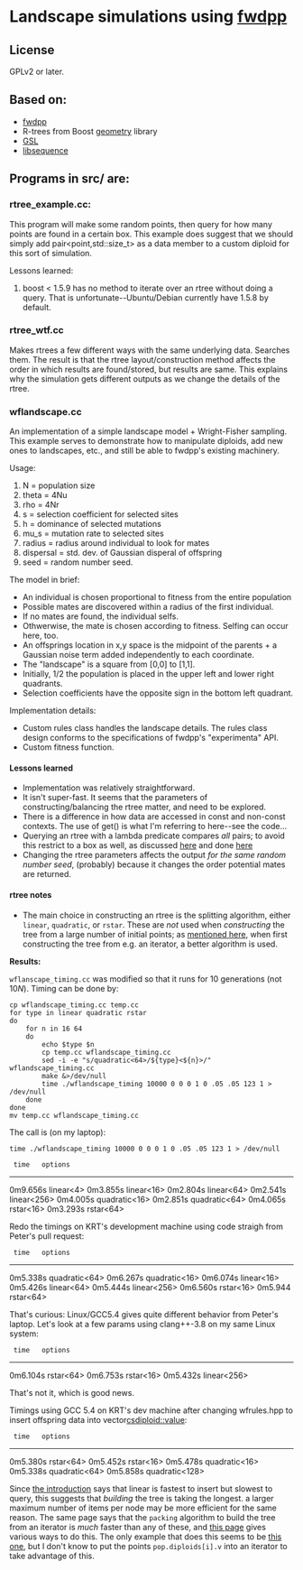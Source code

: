 # Landscape simulations using [fwdpp](https://github.com/molpopgen/fwdpp)

## License

GPLv2 or later. 

## Based on:

* [fwdpp](https://github.com/molpopgen/fwdpp)
* R-trees from Boost [geometry](http://www.boost.org/doc/libs/1_57_0/libs/geometry/doc/html/index.html) library
* [GSL](http://gnu.org/software/gsl)
* [libsequence](http://github.com/molpopgen/libsequence)

## Programs in src/ are:

### rtree_example.cc: 

This program will make some random points, then query for how many points are found in a certain box. This example
   does suggest that we should simply add pair<point,std::size_t> as a data member to a custom diploid for this sort of
   simulation.

Lessons learned:

1. boost < 1.5.9 has no method to iterate over an rtree without doing a query.  That is unfortunate--Ubuntu/Debian
   currently have 1.5.8 by default.

### rtree_wtf.cc

Makes rtrees a few different ways with the same underlying data.  Searches them.  The result is that the rtree
layout/construction method affects the order in which results are found/stored, but results are same.  This explains why
the simulation gets different outputs as we change the details of the rtree.

### wflandscape.cc

An implementation of a simple landscape model + Wright-Fisher sampling. This example serves to demonstrate how to
manipulate diploids, add new ones to landscapes, etc., and still be able to fwdpp's existing machinery.

Usage:

1. N = population size
2. theta = 4Nu
3. rho = 4Nr
4. s = selection coefficient for selected sites
6. h = dominance of selected mutations
7. mu_s = mutation rate to selected sites
8. radius = radius around individual to look for mates
9. dispersal = std. dev. of Gaussian disperal of offspring
10. seed = random number seed.

The model in brief:

* An individual is chosen proportional to fitness from the entire population
* Possible mates are discovered within a radius of the first individual.
* If no mates are found, the individual selfs.
* Othwerwise, the mate is chosen according to fitness.  Selfing can occur here, too.
* An offsprings location in x,y space is the midpoint of the parents + a Gaussian noise term added independently to each
  coordinate.
* The "landscape" is a square from [0,0] to [1,1].
* Initially, 1/2 the population is placed in the upper left and lower right quadrants.
* Selection coefficients have the opposite sign in the bottom left quadrant.

Implementation details:

* Custom rules class handles the landscape details.  The rules class design conforms to the specifications of fwdpp's
  "experimenta" API.
* Custom fitness function.

#### Lessons learned

* Implementation was relatively straightforward.
* It isn't super-fast.  It seems that the parameters of constructing/balancing the rtree matter, and need to be
  explored.
* There is a difference in how data are accessed in const and non-const contexts.  The use of get<X>() is what I'm
  referring to here--see the code...
* Querying an rtree with a lambda predicate compares *all* pairs;
    to avoid this restrict to a box as well, as discussed [here](http://stackoverflow.com/questions/22909171/boostgeometry-nearest-neighbors-using-a-circle) and done [here](https://gist.github.com/weidenrinde/89e835611721f0c1d907)
* Changing the rtree parameters affects the output _for the same random number seed_, (probably) because it changes the order potential mates are returned.

#### rtree notes

* The main choice in constructing an rtree is the splitting algorithm, either `linear`, `quadratic`, or `rstar`. 
    These are *not* used when *constructing* the tree from a large number of initial points; as [mentioned here](http://lists.boost.org/boost-users/2014/10/83212.php),
    when first constructing the tree from e.g. an iterator, a better algorithm is used.

**Results:**

`wflanscape_timing.cc` was modified so that it runs for 10 generations (not $10N$).
Timing can be done by:
```
cp wflandscape_timing.cc temp.cc
for type in linear quadratic rstar
do 
    for n in 16 64
    do 
        echo $type $n
        cp temp.cc wflandscape_timing.cc
        sed -i -e "s/quadratic<64>/${type}<${n}>/" wflandscape_timing.cc
        make &>/dev/null
        time ./wflandscape_timing 10000 0 0 0 1 0 .05 .05 123 1 > /dev/null
    done
done
mv temp.cc wflandscape_timing.cc
```
The call is (on my laptop):
```
time ./wflandscape_timing 10000 0 0 0 1 0 .05 .05 123 1 > /dev/null
```

     time   options
---------   -----------------
0m9.656s    linear<4>
0m3.855s    linear<16>
0m2.804s    linear<64>
0m2.541s    linear<256>
0m4.005s    quadratic<16>
0m2.851s    quadratic<64>
0m4.065s    rstar<16>
0m3.293s    rstar<64>

Redo the timings on KRT's development machine using code straigh from Peter's pull request:

     time   options
---------   -----------------
0m5.338s    quadratic<64>
0m6.267s    quadratic<16>
0m6.074s    linear<16>
0m5.426s    linear<64>
0m5.444s    linear<256>
0m6.560s    rstar<16>
0m5.944     rstar<64>

That's curious:  Linux/GCC5.4 gives quite different behavior from Peter's laptop. Let's look at a few params using
clang++-3.8 on my same Linux system:

     time   options
---------   -----------------
0m6.104s    rstar<64>
0m6.753s    rstar<16>
0m5.432s    linear<256>

That's not it, which is good news.

Timings using GCC 5.4 on KRT's dev machine after changing wfrules.hpp to insert offspring data into
vector<csdiploid::value>:

     time   options
---------   -----------------
0m5.380s	rstar<64>
0m5.452s	rstar<16>
0m5.478s	quadratic<16>
0m5.338s	quadratic<64>
0m5.858s	quadratic<128>

Since [the introduction](http://www.boost.org/doc/libs/1_61_0/libs/geometry/doc/html/geometry/spatial_indexes/introduction.html) says that linear is fastest to insert
but slowest to query, this suggests that *building* the tree is taking the longest.
a larger maximum number of items per node may be more efficient for the same reason.
The same page says that the `packing` algorithm to build the tree from an iterator is *much* faster than any of these,
and [this page](http://www.boost.org/doc/libs/1_61_0/libs/geometry/doc/html/geometry/spatial_indexes/creation_and_modification.html#geometry.spatial_indexes.creation_and_modification.additional_interface)
gives various ways to do this.
The only example that does this seems to be [this one](http://www.boost.org/doc/libs/1_61_0/libs/geometry/doc/html/geometry/spatial_indexes/rtree_examples/range_adaptors.html),
but I don't know to put the points `pop.diploids[i].v` into an iterator to take advantage of this.

